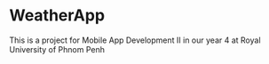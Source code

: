 # WeatherApp
This is a project for Mobile App Development II in our year 4 at Royal University of Phnom Penh
